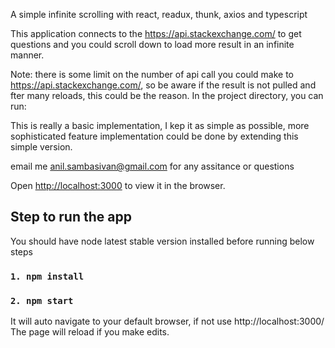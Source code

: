 A simple infinite scrolling with react, readux, thunk, axios and typescript

This application connects to the https://api.stackexchange.com/ to get questions and you could scroll down to load more result in an infinite manner.

Note: there is some limit on the number of api call you could make to https://api.stackexchange.com/, so be aware if the result is not pulled and fter many reloads, this could be the reason.
In the project directory, you can run:

This is really a basic implementation, I kep it as simple as possible, more sophisticated feature implementation could be done by extending this simple version.


email me anil.sambasivan@gmail.com for any assitance or questions

Open [http://localhost:3000](http://localhost:3000) to view it in the browser.

## Step to run the app

You should have node latest stable version installed before running below steps

### `1. npm install`

### `2. npm start`

It will auto navigate to your default browser, if not use http://localhost:3000/<br />
The page will reload if you make edits.